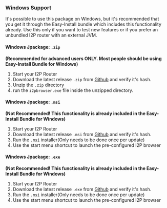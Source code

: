 ### Windows Support

It's possible to use this package on Windows, but it's recommended that
you get it through the Easy-Install bundle which includes this functionality
already. Use this only if you want to test new features or if you prefer
an unbundled I2P router with an external JVM.

#### Windows Jpackage: `.zip`

**(Recommended for advanced users ONLY. Most people should be using Easy-Install Bundle for Windows)**

1. Start your I2P Router
2. Download the latest release `.zip` from [Github](https://github.com/eyedeekay/i2p.plugins.firefox/releases) and verify it's hash.
3. Unzip the `.zip` directory
4. run the `i2pbrowser.exe` file inside the unzipped directory.

#### Windows Jpackage: `.msi`

**(Not Recommended! This functionality is already included in the Easy-Install Bundle for Windows)**

1. Start your I2P Router
2. Download the latest release `.msi` from [Github](https://github.com/eyedeekay/i2p.plugins.firefox/releases) and verify it's hash.
3. Run the `.msi` installer(Only needs to be done once per update)
4. Use the start menu shortcut to launch the pre-configured I2P browser

#### Windows Jpackage: `.exe`

**(Not Recommended! This functionality is already included in the Easy-Install Bundle for Windows)**

1. Start your I2P Router
2. Download the latest release `.exe` from [Github](https://github.com/eyedeekay/i2p.plugins.firefox/releases) and verify it's hash.
3. Run the `.msi` installer(Only needs to be done once per update)
4. Use the start menu shortcut to launch the pre-configured I2P browser
